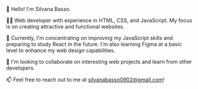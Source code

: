👋 Hello! I'm Silvana Basso.

👩‍💻 Web developer with experience in HTML, CSS, and JavaScript. My focus is on creating attractive and functional websites.

🌱 Currently, I'm concentrating on improving my JavaScript skills and preparing to study React in the future. I'm also learning Figma at a basic level to enhance my web design capabilities.

💞 I'm looking to collaborate on interesting web projects and learn from other developers.

📫 Feel free to reach out to me at silvanabasso0902@gmail.com!


